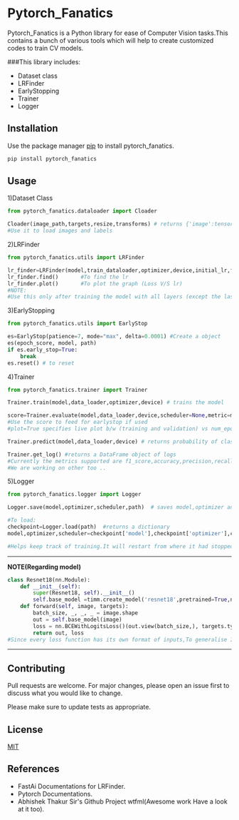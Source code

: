 # Pytorch_Fanatics

Pytorch_Fanatics is a Python library for ease of Computer Vision tasks.This contains a bunch of various tools which will help to create customized codes to train CV models.

###This library includes:
* Dataset class
* LRFinder
* EarlyStopping
* Trainer
* Logger

## Installation

Use the package manager [pip](https://pip.pypa.io/en/stable/) to install pytorch_fanatics.

```bash
pip install pytorch_fanatics
```

## Usage
1)Dataset Class
```python
from pytorch_fanatics.dataloader import Cloader

Cloader(image_path,targets,resize,transforms) # returns {'image':tensor_image,'target':tensor_labels}
#Use it to load images and labels
```

2)LRFinder
```python
from pytorch_fanatics.utils import LRFinder

lr_finder=LRFinder(model,train_dataloader,optimizer,device,initial_lr,final_lr,beta) #Create a object
lr_finder.find()       #To find the lr
lr_finder.plot()       #To plot the graph (Loss V/S lr)
#NOTE:
#Use this only after training the model with all layers (except the last) freezed.
```

3)EarlyStopping
```python
from pytorch_fanatics.utils import EarlyStop

es=EarlyStop(patience=7, mode="max", delta=0.0001) #Create a object
es(epoch_score, model, path)
if es.early_stop=True:
	break
es.reset() # to reset
```

4)Trainer
```python
from pytorch_fanatics.trainer import Trainer

Trainer.train(model,data_loader,optimizer,device) # trains the model

score=Trainer.evaluate(model,data_loader,device,scheduler=None,metric=metrics.accuracy_score,plot=True)
#Use the score to feed for earlystop if used
#plot=True specifies live plot b/w (training and validation) vs num_epochs

Trainer.predict(model,data_loader,device) # returns probability of classes

Trainer.get_log() #returns a DataFrame object of logs 
#Currently the metrics supported are f1_score,accuracy,precision,recall,roc_auc_score and log_loss
#We are working on other too ..
```

5)Logger
```python
from pytorch_fanatics.logger import Logger

Logger.save(model,optimizer,scheduler,path)  # saves model,optimizer and schedulers

#To load:
checkpoint=Logger.load(path)  #returns a dictionary
model,optimizer,scheduler=checkpoint['model'],checkpoint['optimizer'],checkpoint['scheduler']

#Helps keep track of training.It will restart from where it had stopped.
```

---
**NOTE(Regarding model)**

```python
class Resnet18(nn.Module):
    def __init__(self):
        super(Resnet18, self).__init__()
        self.base_model =timm.create_model('resnet18',pretrained=True,num_classes=1)
    def forward(self, image, targets):
        batch_size, _, _, _ = image.shape
        out = self.base_model(image)
        loss = nn.BCEWithLogitsLoss()(out.view(batch_size,), targets.type_as(out))
        return out, loss
#Since every loss function has its own format of inputs,To generalise I have created this model.Use this model(edit if required) if you are #using Trainer/LRFinder.For others your simple model will also work fine..

```
---

## Contributing
Pull requests are welcome. For major changes, please open an issue first to discuss what you would like to change.

Please make sure to update tests as appropriate.

## License
[MIT](https://github.com/MiHarsh/pytorch_fanatics/blob/master/LICENSE.txt)

## References
* FastAi Documentations for LRFinder.
* Pytorch Documentations.
* Abhishek Thakur Sir's Github Project wtfml(Awesome work Have a look at it too).

